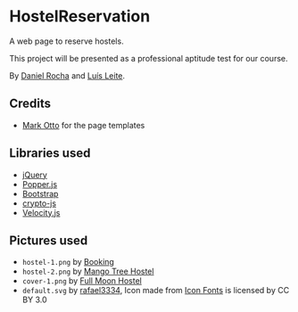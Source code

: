 # HostelReservation

A web page to reserve hostels.

This project will be presented as a professional aptitude test for our course.

By [Daniel Rocha](https://github.com/GODManiax) and [Luís Leite](https://github.com/Ochii).

## Credits

- [Mark Otto](https://twitter.com/mdo) for the page templates

## Libraries used

- [jQuery](https://jquery.com/)
- [Popper.js](https://popper.js.org/)
- [Bootstrap](https://getbootstrap.com/)
- [crypto-js](https://github.com/brix/crypto-js)
- [Velocity.js](http://velocityjs.org)

## Pictures used

- ```hostel-1.png``` by [Booking](https://www.booking.com/)
- ```hostel-2.png``` by [Mango Tree Hostel](http://mangotreehostel.com/)
- ```cover-1.png``` by [Full Moon Hostel](http://www.fullmoonhostel.com/)
- ```default.svg``` by [rafael3334](https://www.onlinewebfonts.com/icon/450585), Icon made from [Icon Fonts](http://www.onlinewebfonts.com/icon) is licensed by CC BY 3.0
